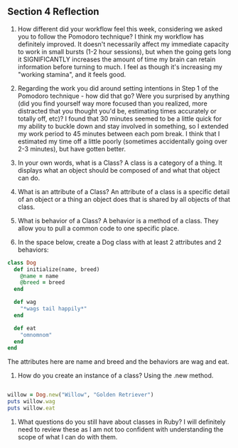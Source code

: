 ## Section 4 Reflection

1. How different did your workflow feel this week, considering we asked you to follow the Pomodoro technique?
I think my workflow has definitely improved. It doesn't necessarily affect my immediate capacity to work in small bursts (1-2 hour sessions), but when the going gets long it SIGNIFICANTLY increases the amount of time my brain can retain information before turning to much. I feel as though it's increasing my "working stamina", and it feels good.

1. Regarding the work you did around setting intentions in Step 1 of the Pomodoro technique - how did that go? Were you surprised by anything (did you find yourself way more focused than you realized, more distracted that you thought you'd be, estimating times accurately or totally off, etc)?
I found that 30 minutes seemed to be a little quick for my ability to buckle down and stay involved in something, so I extended my work period to 45 minutes between each pom break. I think that I estimated my time off a little poorly (sometimes accidentally going over 2-3 minutes), but have gotten better.

1. In your own words, what is a Class?
A class is a category of a thing. It displays what an object should be composed of and what that object can do.

1. What is an attribute of a Class?
An attribute of a class is a specific detail of an object or a thing an object does that is shared by all objects of that class.

1. What is behavior of a Class?
A behavior is a method of a class. They allow you to pull a common code to one specific place.

1. In the space below, create a Dog class with at least 2 attributes and 2 behaviors:

```rb
class Dog
  def initialize(name, breed)
    @name = name
    @breed = breed
  end

  def wag
    "*wags tail happily*"
  end

  def eat
    "omnomnom"
  end
end
```
The attributes here are name and breed and the behaviors are wag and eat.

1. How do you create an instance of a class?
Using the .new method.
```Ruby

willow = Dog.new("Willow", "Golden Retriever")
puts willow.wag
puts willow.eat
```

1. What questions do you still have about classes in Ruby?
I will definitely need to review these as I am not too confident with understanding the scope of what I can do with them. 
